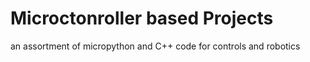 # Microctonroller based Projects
an assortment of micropython and C++ code for controls and robotics

